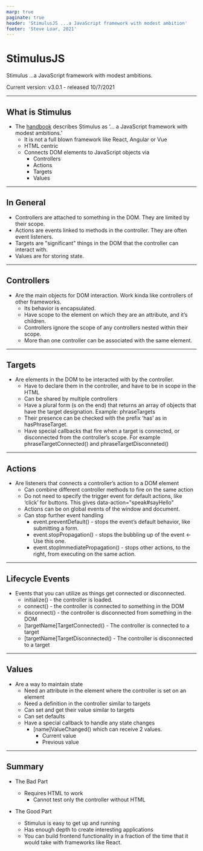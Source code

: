 ```yaml
---
marp: true
paginate: true
header: 'StimulusJS ...a JavaScript framework with modest ambition'
footer: 'Steve Loar, 2021'
---
```

# StimulusJS


Stimulus ...a JavaScript framework with modest ambitions.

Current version: v3.0.1 - released 10/7/2021

---
## What is Stimulus
- The [handbook](https://stimulus.hotwired.dev/handbook/introduction) describes Stimulus as ‘... a JavaScript framework with modest ambitions.’ 
  - It is not a full blown framework like React, Angular or Vue
  - HTML centric
  - Connects DOM elements to JavaScript objects via
    - Controllers
    - Actions
    - Targets
    - Values
---
## In General
- Controllers are attached to something in the DOM. They are limited by their scope.
- Actions are events linked to methods in the controller. They are often event listeners.
- Targets are "significant" things in the DOM that the controller can interact with.  
- Values are for storing state.
---
## Controllers
- Are the main objects for DOM interaction. Work kinda like controllers of other frameworks. 
  - Its behavior is encapsulated.
  - Have scope to the element on which they are an attribute, and it’s children.
  - Controllers ignore the scope of any controllers nested within their scope.
  - More than one controller can be associated with the same element.
---
## Targets
- Are elements in the DOM to be interacted with by the controller.
  - Have to declare them in the controller, and have to be in scope in the HTML
  - Can be shared by multiple controllers
  - Have a plural form (s on the end) that returns an array of objects that have the target designation. Example: phraseTargets
  - Their presence can be checked with the prefix ‘has’ as in hasPhraseTarget.
  - Have special callbacks that fire when a target is connected, or disconnected from the controller’s scope. For example phraseTargetConnected() and phraseTargetDisconneted()
---
## Actions
- Are listeners that connects a controller’s action to a DOM element
  - Can combine different controller methods to fire on the same action
  - Do not need to specify the trigger event for default actions, like ‘click’ for buttons. This gives data-action="speak#sayHello"
  - Actions can be on global events of the window and document.
  - Can stop further event handling 
    - event.preventDefault() - stops the event’s default behavior, like submitting a form.
    - event.stopPropagation() - stops the bubbling up of the event <- Use this one.
    - event.stopImmediatePropagation() - stops other actions, to the right, from executing on the same action.
---
## Lifecycle Events
- Events that you can utilize as things get connected or disconnected.
  - initialize() - the controller is loaded.
  - connect() - the controller is connected to something in the DOM
  - disconnect() - the controller is disconnected from something in the DOM
  - \[targetName\]TargetConnected() - The controller is connected to a target
  - \[targetName\]TargetDisconnected() - The controller is disconnected to a target
---
## Values
- Are a way to maintain state
  - Need an attribute in the element where the controller is set on an element
  - Need a definition in the controller similar to targets
  - Can set and get their value similar to targets
  - Can set defaults
  - Have a special callback to handle any state changes
    - \[name\]ValueChanged() which can receive 2 values.
      - Current value
      - Previous value
---
## Summary
- The Bad Part
  - Requires HTML to work
    - Cannot test only the controller without HTML

- The Good Part
  - Stimulus is easy to get up and running
  - Has enough depth to create interesting applications
  - You can build frontend functionality in a fraction of the time that it would take with frameworks like React.